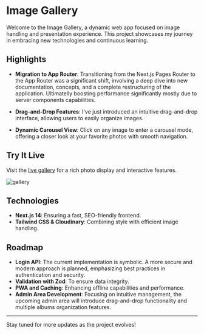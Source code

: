 # Image Gallery

Welcome to the Image Gallery, a dynamic web app focused on image handling and presentation experience. This project showcases my journey in embracing new technologies and continuous learning.

## Highlights

- **Migration to App Router**: Transitioning from the Next.js Pages Router to the App Router was a significant shift, involving a deep dive into new documentation, concepts, and a complete restructuring of the application. Ultimatelly boosting performance significantly mostly due to server components capabilities.

- **Drag-and-Drop Features**: I've just introduced an intuitive drag-and-drop interface, allowing users to easily organize images.

- **Dynamic Carousel View**: Click on any image to enter a carousel mode, offering a closer look at your favorite photos with smooth navigation.

## Try It Live

Visit the [live gallery](https://image-gallery-olicoding.vercel.app/) for a rich photo display and interactive features.

![gallery](https://github.com/olicoding/image-gallery/assets/92989835/ec6c0aa8-7760-4e6c-81d2-130270446408)

## Technologies

- **Next.js 14**: Ensuring a fast, SEO-friendly frontend.
- **Tailwind CSS & Cloudinary**: Combining style with efficient image handling.

## Roadmap

- **Login API**: The current implementation is symbolic. A more secure and modern approach is planned, emphasizing best practices in authentication and security.
- **Validation with Zod**: To ensure data integrity.
- **PWA and Caching**: Enhancing offline capabilities and performance.
- **Admin Area Development**: Focusing on intuitive management, the upcoming admin area will introduce drag-and-drop functionality and multiple albums organization features.

---

Stay tuned for more updates as the project evolves!
